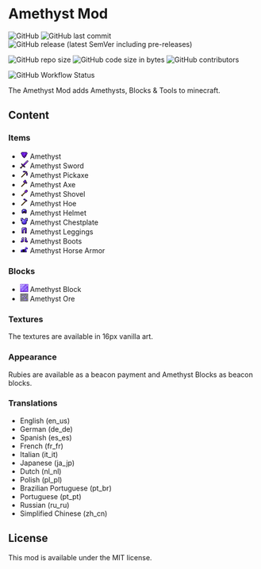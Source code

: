 # Amethyst Mod

![GitHub](https://img.shields.io/github/license/deeprobin/amethyst-mod?style=flat-square)
![GitHub last commit](https://img.shields.io/github/last-commit/deeprobin/amethyst-mod?style=flat-square)
![GitHub release (latest SemVer including pre-releases)](https://img.shields.io/github/v/release/deeprobin/amethyst-mod?include_prereleases&style=flat-square)

![GitHub repo size](https://img.shields.io/github/repo-size/deeprobin/amethyst-mod?style=flat-square)
![GitHub code size in bytes](https://img.shields.io/github/languages/code-size/deeprobin/amethyst-mod?style=flat-square)
![GitHub contributors](https://img.shields.io/github/contributors/deeprobin/amethyst-mod?style=flat-square)

![GitHub Workflow Status](https://img.shields.io/github/workflow/status/deeprobin/amethyst-mod/gradle?style=flat-square)

The Amethyst Mod adds Amethysts, Blocks & Tools to minecraft.

## Content

### Items

* ![Item Preview](./src/main/resources/assets/amethyst_mod/textures/item/amethyst.png?raw=true) Amethyst
* ![Item Preview](./src/main/resources/assets/amethyst_mod/textures/item/amethyst_sword.png?raw=true) Amethyst Sword
* ![Item Preview](./src/main/resources/assets/amethyst_mod/textures/item/amethyst_pickaxe.png?raw=true) Amethyst Pickaxe
* ![Item Preview](./src/main/resources/assets/amethyst_mod/textures/item/amethyst_axe.png?raw=true) Amethyst Axe
* ![Item Preview](./src/main/resources/assets/amethyst_mod/textures/item/amethyst_shovel.png?raw=true) Amethyst Shovel
* ![Item Preview](./src/main/resources/assets/amethyst_mod/textures/item/amethyst_hoe.png?raw=true) Amethyst Hoe
* ![Item Preview](./src/main/resources/assets/amethyst_mod/textures/item/amethyst_helmet.png?raw=true) Amethyst Helmet
* ![Item Preview](./src/main/resources/assets/amethyst_mod/textures/item/amethyst_chestplate.png?raw=true) Amethyst Chestplate
* ![Item Preview](./src/main/resources/assets/amethyst_mod/textures/item/amethyst_leggings.png?raw=true) Amethyst Leggings
* ![Item Preview](./src/main/resources/assets/amethyst_mod/textures/item/amethyst_boots.png?raw=true) Amethyst Boots
* ![Item Preview](./src/main/resources/assets/amethyst_mod/textures/item/amethyst_horse_armor.png?raw=true) Amethyst Horse Armor

### Blocks

* ![Block Preview](./src/main/resources/assets/amethyst_mod/textures/block/amethyst_block.png?raw=true) Amethyst Block
* ![Block Preview](./src/main/resources/assets/amethyst_mod/textures/block/amethyst_ore.png?raw=true) Amethyst Ore

### Textures

The textures are available in 16px vanilla art.

### Appearance

Rubies are available as a beacon payment and Amethyst Blocks as beacon blocks.

### Translations

* English (en_us)
* German (de_de)
* Spanish (es_es)
* French (fr_fr)
* Italian (it_it)
* Japanese (ja_jp)
* Dutch (nl_nl)
* Polish (pl_pl)
* Brazilian Portuguese (pt_br)
* Portuguese (pt_pt)
* Russian (ru_ru)
* Simplified Chinese (zh_cn)

## License

This mod is available under the MIT license.
